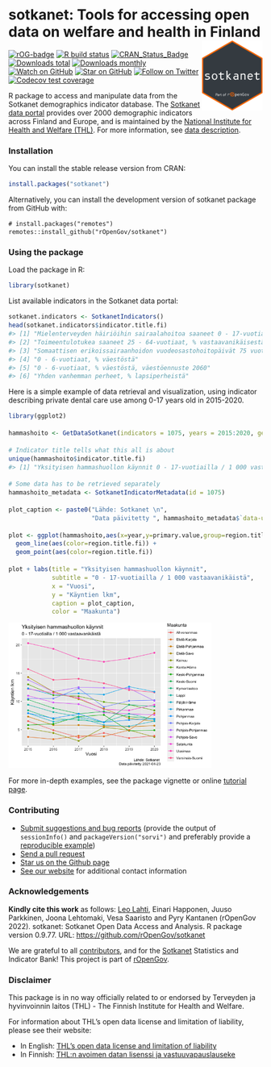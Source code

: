 
<!-- README.md is generated from README.Rmd. Please edit that file -->

# sotkanet: Tools for accessing open data on welfare and health in Finland <a href="https://ropengov.github.io/sotkanet/"><img src="man/figures/logo.png" align="right" height="139"/></a>

<!-- badges: start -->

[![rOG-badge](https://ropengov.github.io/rogtemplate/reference/figures/ropengov-badge.svg)](http://ropengov.org/)
[![R build
status](https://github.com/rOpenGov/sotkanet/workflows/R-CMD-check/badge.svg)](https://github.com/rOpenGov/sotkanet/actions)
[![CRAN_Status_Badge](http://www.r-pkg.org/badges/version/sotkanet)](https://cran.r-project.org/package=sotkanet)
[![Downloads
total](http://cranlogs.r-pkg.org/badges/grand-total/sotkanet)](https://cran.r-project.org/package=sotkanet)
[![Downloads
monthly](https://cranlogs.r-pkg.org/badges/sotkanet)](https://www.r-pkg.org/pkg/sotkanet)
[![Watch on
GitHub](https://img.shields.io/github/watchers/ropengov/sotkanet.svg?style=social)](https://github.com/ropengov/sotkanet/watchers)
[![Star on
GitHub](https://img.shields.io/github/stars/ropengov/sotkanet.svg?style=social)](https://github.com/ropengov/sotkanet/stargazers)
[![Follow on
Twitter](https://img.shields.io/twitter/follow/ropengov.svg?style=social)](https://twitter.com/intent/follow?screen_name=ropengov)
[![Codecov test
coverage](https://codecov.io/gh/rOpenGov/sotkanet/branch/master/graph/badge.svg)](https://app.codecov.io/gh/rOpenGov/sotkanet?branch=master)
<!-- badges: end -->

R package to access and manipulate data from the Sotkanet demographics
indicator database. The [Sotkanet data
portal](https://sotkanet.fi/sotkanet/fi/index) provides over 2000
demographic indicators across Finland and Europe, and is maintained by
the [National Institute for Health and Welfare
(THL)](https://thl.fi/fi/). For more information, see [data
description](https://sotkanet.fi/sotkanet/en/data).

### Installation

You can install the stable release version from CRAN:

``` r
install.packages("sotkanet")
```

Alternatively, you can install the development version of sotkanet
package from GitHub with:

``` r_github
# install.packages("remotes")
remotes::install_github("rOpenGov/sotkanet")
```

### Using the package

Load the package in R:

``` r
library(sotkanet)
```

List available indicators in the Sotkanet data portal:

``` r
sotkanet.indicators <- SotkanetIndicators()
head(sotkanet.indicators$indicator.title.fi)
#> [1] "Mielenterveyden häiriöihin sairaalahoitoa saaneet 0 - 17-vuotiaat / 1 000 vastaavanikäistä"             
#> [2] "Toimeentulotukea saaneet 25 - 64-vuotiaat, % vastaavanikäisestä väestöstä"                              
#> [3] "Somaattisen erikoissairaanhoidon vuodeosastohoitopäivät 75 vuotta täyttäneillä / 1 000 vastaavanikäistä"
#> [4] "0 - 6-vuotiaat, % väestöstä"                                                                            
#> [5] "0 - 6-vuotiaat, % väestöstä, väestöennuste 2060"                                                        
#> [6] "Yhden vanhemman perheet, % lapsiperheistä"
```

Here is a simple example of data retrieval and visualization, using
indicator describing private dental care use among 0-17 years old in
2015-2020.

``` r
library(ggplot2)

hammashoito <- GetDataSotkanet(indicators = 1075, years = 2015:2020, genders = "total", region.category = "MAAKUNTA")

# Indicator title tells what this all is about
unique(hammashoito$indicator.title.fi)
#> [1] "Yksityisen hammashuollon käynnit 0 - 17-vuotiailla / 1 000 vastaavanikäistä"

# Some data has to be retrieved separately
hammashoito_metadata <- SotkanetIndicatorMetadata(id = 1075)

plot_caption <- paste0("Lähde: Sotkanet \n",
                       "Data päivitetty ", hammashoito_metadata$`data-updated`)

plot <- ggplot(hammashoito,aes(x=year,y=primary.value,group=region.title.fi))+
  geom_line(aes(color=region.title.fi)) +
  geom_point(aes(color=region.title.fi))

plot + labs(title = "Yksityisen hammashuollon käynnit",
            subtitle = "0 - 17-vuotiailla / 1 000 vastaavanikäistä",
            x = "Vuosi", 
            y = "Käyntien lkm",
            caption = plot_caption,
            color = "Maakunta")
```

<img src="man/figures/README-sotkanet_example-1.png" width="80%" />

For more in-depth examples, see the package vignette or online [tutorial page](http://ropengov.github.io/sotkanet/articles/tutorial.html).

### Contributing

-   [Submit suggestions and bug
    reports](https://github.com/ropengov/sotkanet/issues) (provide the
    output of `sessionInfo()` and `packageVersion("sorvi")` and
    preferably provide a [reproducible
    example](http://adv-r.had.co.nz/Reproducibility.html))
-   [Send a pull request](https://github.com/ropengov/sotkanet/pulls)
-   [Star us on the Github page](https://github.com/ropengov/sotkanet/)
-   [See our website](http://ropengov.org/community/) for additional
    contact information

### Acknowledgements

**Kindly cite this work** as follows: [Leo
Lahti](https://github.com/antagomir), Einari Happonen, Juuso Parkkinen,
Joona Lehtomaki, Vesa Saaristo and Pyry Kantanen (rOpenGov 2022).
sotkanet: Sotkanet Open Data Access and Analysis. R package version
0.9.77. URL: <https://github.com/rOpenGov/sotkanet>

We are grateful to all
[contributors](https://github.com/ropengov/sotkanet/graphs/contributors),
and for the [Sotkanet](https://sotkanet.fi/sotkanet/en/index?)
Statistics and Indicator Bank! This project is part of
[rOpenGov](http://ropengov.org).

### Disclaimer

This package is in no way officially related to or endorsed by Terveyden
ja hyvinvoinnin laitos (THL) - The Finnish Institute for Health and
Welfare.

For information about THL’s open data license and limitation of
liability, please see their website:

-   In English: [THL’s open data license and limitation of
    liability](https://yhteistyotilat.fi/wiki08/display/THLKA/THL%27s+open+data+license+and+limitation+of+liability)
-   In Finnish: [THL:n avoimen datan lisenssi ja
    vastuuvapauslauseke](https://yhteistyotilat.fi/wiki08/display/THLKA/THL%3An+avoimen+datan+lisenssi+ja+vastuuvapauslauseke)
